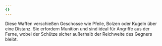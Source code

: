 ```yaml
---
{}
---
```

Diese Waffen verschießen Geschosse wie Pfeile, Bolzen oder Kugeln über eine Distanz. Sie erfordern Munition und sind ideal für Angriffe aus der Ferne, wobei der Schütze sicher außerhalb der Reichweite des Gegners bleibt.